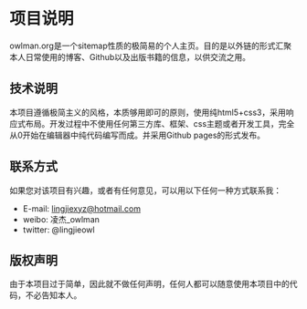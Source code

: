# 项目说明
owlman.org是一个sitemap性质的极简易的个人主页。目的是以外链的形式汇聚本人日常使用的博客、Github以及出版书籍的信息，以供交流之用。

## 技术说明

本项目遵循极简主义的风格，本质够用即可的原则，使用纯html5+css3，采用响应式布局。开发过程中不使用任何第三方库、框架、css主题或者开发工具，完全从0开始在编辑器中纯代码编写而成。并采用Github pages的形式发布。

## 联系方式

如果您对该项目有兴趣，或者有任何意见，可以用以下任何一种方式联系我：
+ E-mail: lingjiexyz@hotmail.com
+ weibo: 凌杰_owlman
+ twitter: @lingjieowl

## 版权声明

由于本项目过于简单，因此就不做任何声明，任何人都可以随意使用本项目中的代码，不必告知本人。